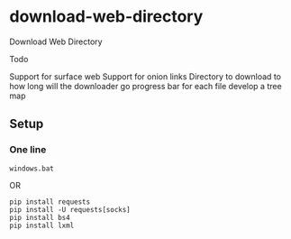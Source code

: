 # download-web-directory
 Download Web Directory 

Todo

Support for surface web
Support for onion links
Directory to download to
how long will the downloader go
progress bar for each file
develop a tree map

## Setup
### One line
```
windows.bat
```

OR

```
pip install requests
pip install -U requests[socks]
pip install bs4
pip install lxml
```